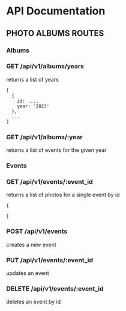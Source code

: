 # API Documentation

## PHOTO ALBUMS ROUTES

### Albums

### GET /api/v1/albums/years
returns a list of years
```
[
  {
    id: ...,
    year: '2023'
  },
  ...
]
```

### GET /api/v1/albums/:year
returns a list of events for the given year

### Events

### GET /api/v1/events/:event_id
returns a list of photos for a single event by id
```
{

}
```

### POST /api/v1/events
creates a new event

### PUT /api/v1/events/:event_id
updates an event

### DELETE /api/v1/events/:event_id
deletes an event by id
